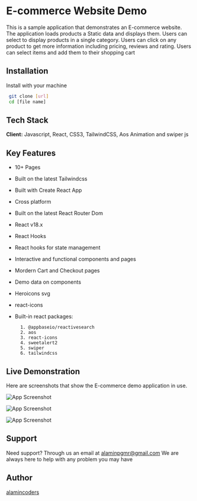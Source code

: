 
# E-commerce Website Demo

This is a sample application that demonstrates an E-commerce website. The application loads products a Static data and displays them. Users can select to display products in a single category. Users can click on any product to get more information including pricing, reviews and rating. Users can select items and add them to their shopping cart


## Installation

Install with your machine

```bash
 git clone [url]
 cd [file name]
```
    
## Tech Stack

**Client:** Javascript, React, CSS3, TailwindCSS, Aos Animation and swiper js


## Key Features

- 10+ Pages
- Built on the latest Tailwindcss
- Built with Create React App
- Cross platform
- Built on the latest React Router Dom
- React v18.x
- React Hooks
- React hooks for state management
- Interactive and functional components and pages
- Mordern Cart and Checkout pages
- Demo data on components
- Heroicons svg
- react-icons 
- Built-in react packages:

        1. @appbaseio/reactivesearch
        2. aos
        3. react-icons
        4. sweetalert2
        5. swiper
        6. tailwindcss


## Live Demonstration
Here are screenshots that show the E-commerce demo application in use.

![App Screenshot](https://i.ibb.co/k2pyD8G/smartmockups-lboixhvc.jpg)

![App Screenshot](https://i.ibb.co/xMV0wvf/demo-1.png)

![App Screenshot](https://i.ibb.co/74tP29N/demo-5.png)
## Support

Need support? Through us an email at alaminpgmr@gmail.com
We are always here to help with any problem you may have


## Author

[alamincoders](https://alamincoders.netlify.app/)

